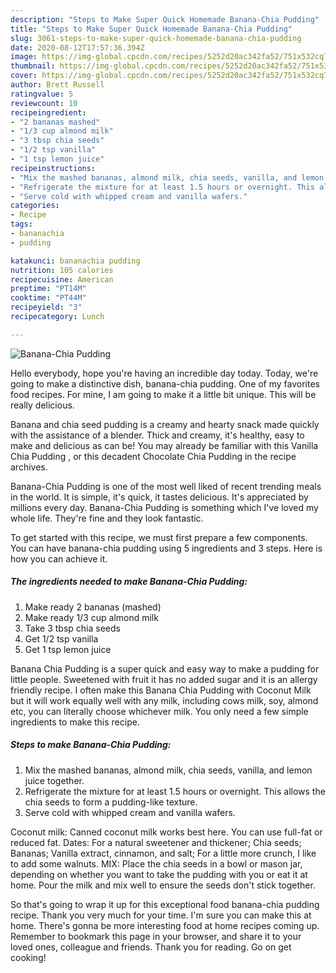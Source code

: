 ```yaml
---
description: "Steps to Make Super Quick Homemade Banana-Chia Pudding"
title: "Steps to Make Super Quick Homemade Banana-Chia Pudding"
slug: 3061-steps-to-make-super-quick-homemade-banana-chia-pudding
date: 2020-08-12T17:57:36.394Z
image: https://img-global.cpcdn.com/recipes/5252d20ac342fa52/751x532cq70/banana-chia-pudding-recipe-main-photo.jpg
thumbnail: https://img-global.cpcdn.com/recipes/5252d20ac342fa52/751x532cq70/banana-chia-pudding-recipe-main-photo.jpg
cover: https://img-global.cpcdn.com/recipes/5252d20ac342fa52/751x532cq70/banana-chia-pudding-recipe-main-photo.jpg
author: Brett Russell
ratingvalue: 5
reviewcount: 10
recipeingredient:
- "2 bananas mashed"
- "1/3 cup almond milk"
- "3 tbsp chia seeds"
- "1/2 tsp vanilla"
- "1 tsp lemon juice"
recipeinstructions:
- "Mix the mashed bananas, almond milk, chia seeds, vanilla, and lemon juice together."
- "Refrigerate the mixture for at least 1.5 hours or overnight. This allows the chia seeds to form a pudding-like texture."
- "Serve cold with whipped cream and vanilla wafers."
categories:
- Recipe
tags:
- bananachia
- pudding

katakunci: bananachia pudding 
nutrition: 105 calories
recipecuisine: American
preptime: "PT14M"
cooktime: "PT44M"
recipeyield: "3"
recipecategory: Lunch

---
```



![Banana-Chia Pudding](https://img-global.cpcdn.com/recipes/5252d20ac342fa52/751x532cq70/banana-chia-pudding-recipe-main-photo.jpg)

Hello everybody, hope you're having an incredible day today. Today, we're going to make a distinctive dish, banana-chia pudding. One of my favorites food recipes. For mine, I am going to make it a little bit unique. This will be really delicious.

Banana and chia seed pudding is a creamy and hearty snack made quickly with the assistance of a blender. Thick and creamy, it&#39;s healthy, easy to make and delicious as can be! You may already be familiar with this Vanilla Chia Pudding , or this decadent Chocolate Chia Pudding in the recipe archives.

Banana-Chia Pudding is one of the most well liked of recent trending meals in the world. It is simple, it's quick, it tastes delicious. It's appreciated by millions every day. Banana-Chia Pudding is something which I've loved my whole life. They're fine and they look fantastic.


To get started with this recipe, we must first prepare a few components. You can have banana-chia pudding using 5 ingredients and 3 steps. Here is how you can achieve it.

<!--inarticleads1-->

##### The ingredients needed to make Banana-Chia Pudding:

1. Make ready 2 bananas (mashed)
1. Make ready 1/3 cup almond milk
1. Take 3 tbsp chia seeds
1. Get 1/2 tsp vanilla
1. Get 1 tsp lemon juice


Banana Chia Pudding is a super quick and easy way to make a pudding for little people. Sweetened with fruit it has no added sugar and it is an allergy friendly recipe. I often make this Banana Chia Pudding with Coconut Milk but it will work equally well with any milk, including cows milk, soy, almond etc, you can literally choose whichever milk. You only need a few simple ingredients to make this recipe. 

<!--inarticleads2-->

##### Steps to make Banana-Chia Pudding:

1. Mix the mashed bananas, almond milk, chia seeds, vanilla, and lemon juice together.
1. Refrigerate the mixture for at least 1.5 hours or overnight. This allows the chia seeds to form a pudding-like texture.
1. Serve cold with whipped cream and vanilla wafers.


Coconut milk: Canned coconut milk works best here. You can use full-fat or reduced fat. Dates: For a natural sweetener and thickener; Chia seeds; Bananas; Vanilla extract, cinnamon, and salt; For a little more crunch, I like to add some walnuts. MIX: Place the chia seeds in a bowl or mason jar, depending on whether you want to take the pudding with you or eat it at home. Pour the milk and mix well to ensure the seeds don&#39;t stick together. 

So that's going to wrap it up for this exceptional food banana-chia pudding recipe. Thank you very much for your time. I'm sure you can make this at home. There's gonna be more interesting food at home recipes coming up. Remember to bookmark this page in your browser, and share it to your loved ones, colleague and friends. Thank you for reading. Go on get cooking!

